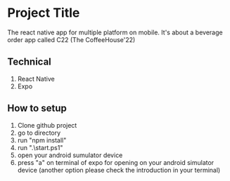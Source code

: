 # Project Title

The react native app for multiple platform on mobile. It's about a beverage order app called C22 (The CoffeeHouse'22)

## Technical

1. React Native
2. Expo

## How to setup

1. Clone github project
2. go to directory
3. run "npm install"
4. run ".\start.ps1"
5. open your android sumulator device
6. press "a" on terminal of expo for opening on your android simulator device (another option please check the introduction in your terminal)
